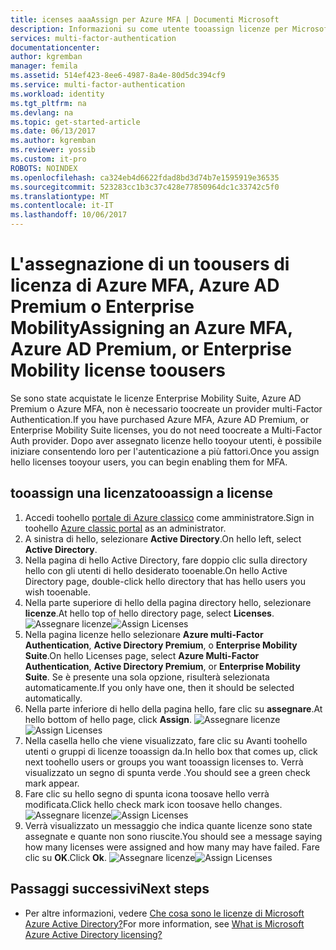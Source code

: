 ```yaml
---
title: icenses aaaAssign per Azure MFA | Documenti Microsoft
description: Informazioni su come utente tooassign licenze per Microsoft Azure multi-Factor Authentication.
services: multi-factor-authentication
documentationcenter: 
author: kgremban
manager: femila
ms.assetid: 514ef423-8ee6-4987-8a4e-80d5dc394cf9
ms.service: multi-factor-authentication
ms.workload: identity
ms.tgt_pltfrm: na
ms.devlang: na
ms.topic: get-started-article
ms.date: 06/13/2017
ms.author: kgremban
ms.reviewer: yossib
ms.custom: it-pro
ROBOTS: NOINDEX
ms.openlocfilehash: ca324eb4d6622fdad8bd3d74b7e1595919e36535
ms.sourcegitcommit: 523283cc1b3c37c428e77850964dc1c33742c5f0
ms.translationtype: MT
ms.contentlocale: it-IT
ms.lasthandoff: 10/06/2017
---
```

# <a name="assigning-an-azure-mfa-azure-ad-premium-or-enterprise-mobility-license-toousers"></a><span data-ttu-id="48138-103">L'assegnazione di un toousers di licenza di Azure MFA, Azure AD Premium o Enterprise Mobility</span><span class="sxs-lookup"><span data-stu-id="48138-103">Assigning an Azure MFA, Azure AD Premium, or Enterprise Mobility license toousers</span></span>
<span data-ttu-id="48138-104">Se sono state acquistate le licenze Enterprise Mobility Suite, Azure AD Premium o Azure MFA, non è necessario toocreate un provider multi-Factor Authentication.</span><span class="sxs-lookup"><span data-stu-id="48138-104">If you have purchased Azure MFA, Azure AD Premium, or Enterprise Mobility Suite licenses, you do not need toocreate a Multi-Factor Auth provider.</span></span> <span data-ttu-id="48138-105">Dopo aver assegnato licenze hello tooyour utenti, è possibile iniziare consentendo loro per l'autenticazione a più fattori.</span><span class="sxs-lookup"><span data-stu-id="48138-105">Once you assign hello licenses tooyour users, you can begin enabling them for MFA.</span></span>

## <a name="tooassign-a-license"></a><span data-ttu-id="48138-106">tooassign una licenza</span><span class="sxs-lookup"><span data-stu-id="48138-106">tooassign a license</span></span>
1. <span data-ttu-id="48138-107">Accedi toohello [portale di Azure classico](https://manage.windowsazure.com) come amministratore.</span><span class="sxs-lookup"><span data-stu-id="48138-107">Sign in toohello [Azure classic portal](https://manage.windowsazure.com) as an administrator.</span></span>
2. <span data-ttu-id="48138-108">A sinistra di hello, selezionare **Active Directory**.</span><span class="sxs-lookup"><span data-stu-id="48138-108">On hello left, select **Active Directory**.</span></span>
3. <span data-ttu-id="48138-109">Nella pagina di hello Active Directory, fare doppio clic sulla directory hello con gli utenti di hello desiderato tooenable.</span><span class="sxs-lookup"><span data-stu-id="48138-109">On hello Active Directory page, double-click hello directory that has hello users you wish tooenable.</span></span>
4. <span data-ttu-id="48138-110">Nella parte superiore di hello della pagina directory hello, selezionare **licenze**.</span><span class="sxs-lookup"><span data-stu-id="48138-110">At hello top of hello directory page, select **Licenses**.</span></span>
   <span data-ttu-id="48138-111">![Assegnare licenze](./media/multi-factor-authentication-get-started-assign-licenses/assign1.png)</span><span class="sxs-lookup"><span data-stu-id="48138-111">![Assign Licenses](./media/multi-factor-authentication-get-started-assign-licenses/assign1.png)</span></span>
5. <span data-ttu-id="48138-112">Nella pagina licenze hello selezionare **Azure multi-Factor Authentication**, **Active Directory Premium**, o **Enterprise Mobility Suite**.</span><span class="sxs-lookup"><span data-stu-id="48138-112">On hello Licenses page, select **Azure Multi-Factor Authentication**, **Active Directory Premium**, or **Enterprise Mobility Suite**.</span></span>  <span data-ttu-id="48138-113">Se è presente una sola opzione, risulterà selezionata automaticamente.</span><span class="sxs-lookup"><span data-stu-id="48138-113">If you only have one, then it should be selected automatically.</span></span>
6. <span data-ttu-id="48138-114">Nella parte inferiore di hello della pagina hello, fare clic su **assegnare**.</span><span class="sxs-lookup"><span data-stu-id="48138-114">At hello bottom of hello page, click **Assign**.</span></span>
   <span data-ttu-id="48138-115">![Assegnare licenze](./media/multi-factor-authentication-get-started-assign-licenses/assign3.png)</span><span class="sxs-lookup"><span data-stu-id="48138-115">![Assign Licenses](./media/multi-factor-authentication-get-started-assign-licenses/assign3.png)</span></span>
7. <span data-ttu-id="48138-116">Nella casella hello che viene visualizzato, fare clic su Avanti toohello utenti o gruppi di licenze tooassign da.</span><span class="sxs-lookup"><span data-stu-id="48138-116">In hello box that comes up, click next toohello users or groups you want tooassign licenses to.</span></span>  <span data-ttu-id="48138-117">Verrà visualizzato un segno di spunta verde .</span><span class="sxs-lookup"><span data-stu-id="48138-117">You should see a green check mark appear.</span></span>
8. <span data-ttu-id="48138-118">Fare clic su hello segno di spunta icona toosave hello verrà modificata.</span><span class="sxs-lookup"><span data-stu-id="48138-118">Click hello check mark icon toosave hello changes.</span></span>
   <span data-ttu-id="48138-119">![Assegnare licenze](./media/multi-factor-authentication-get-started-assign-licenses/assign4.png)</span><span class="sxs-lookup"><span data-stu-id="48138-119">![Assign Licenses](./media/multi-factor-authentication-get-started-assign-licenses/assign4.png)</span></span>
9. <span data-ttu-id="48138-120">Verrà visualizzato un messaggio che indica quante licenze sono state assegnate e quante non sono riuscite.</span><span class="sxs-lookup"><span data-stu-id="48138-120">You should see a message saying how many licenses were assigned and how many may have failed.</span></span>  <span data-ttu-id="48138-121">Fare clic su **OK**.</span><span class="sxs-lookup"><span data-stu-id="48138-121">Click **Ok**.</span></span>
   <span data-ttu-id="48138-122">![Assegnare licenze](./media/multi-factor-authentication-get-started-assign-licenses/assign5.png)</span><span class="sxs-lookup"><span data-stu-id="48138-122">![Assign Licenses](./media/multi-factor-authentication-get-started-assign-licenses/assign5.png)</span></span>

## <a name="next-steps"></a><span data-ttu-id="48138-123">Passaggi successivi</span><span class="sxs-lookup"><span data-stu-id="48138-123">Next steps</span></span>

- <span data-ttu-id="48138-124">Per altre informazioni, vedere [Che cosa sono le licenze di Microsoft Azure Active Directory?](../active-directory/active-directory-licensing-what-is.md)</span><span class="sxs-lookup"><span data-stu-id="48138-124">For more information, see [What is Microsoft Azure Active Directory licensing?](../active-directory/active-directory-licensing-what-is.md)</span></span>
